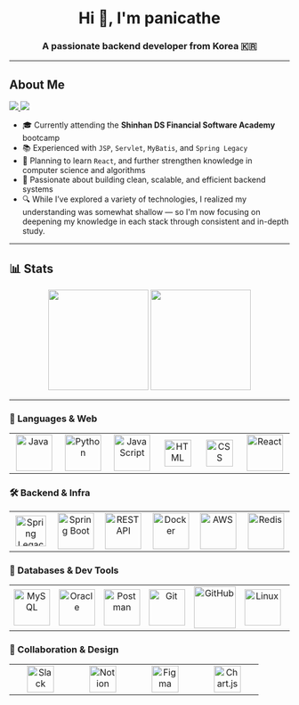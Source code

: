 <h1 align="center">Hi 👋, I'm panicathe</h1>
<h3 align="center">A passionate backend developer from Korea 🇰🇷</h3>

---

## About Me

<p align="left">
  <a href="mailto:ekdekdgkrp20@gmail.com">
    <img src="https://img.shields.io/badge/Gmail-D14836?style=flat-square&logo=gmail&logoColor=white"/>
  </a>
  <a href="https://panicathe.github.io/">
    <img src="https://img.shields.io/badge/Tech%20Blog-000000?style=flat-square&logo=github&logoColor=white"/>
  </a>
</p>

- 🎓 Currently attending the **Shinhan DS Financial Software Academy** bootcamp  
- 📚 Experienced with `JSP`, `Servlet`, `MyBatis`, and `Spring Legacy`  
- 🚀 Planning to learn `React`, and further strengthen knowledge in computer science and algorithms  
- 🌱 Passionate about building clean, scalable, and efficient backend systems
- 🔍 While I’ve explored a variety of technologies, I realized my understanding was somewhat shallow — so I'm now focusing on deepening my knowledge in each stack through consistent and in-depth study.

---

## 📊 Stats

<p align="center">
  <img height="180em" src="https://github-readme-stats.vercel.app/api?username=panicathe&show_icons=true&count_private=true&hide_border=true&bg_color=0D1117&title_color=FFD700&text_color=1E90FF&icon_color=FFD700" />
  
  <img height="180em" src="https://mazassumnida.wtf/api/v2/generate_badge?boj=ekdekdgkrp20" />
</p>

---

<!-- 🚀 Languages & Web -->
<h3>🚀 Languages & Web</h3>
<table>
  <tr>
    <td align="center" width="96">
      <img src="https://techstack-generator.vercel.app/java-icon.svg" width="65" height="65" alt="Java" />
    </td>
    <td align="center" width="96">
      <img src="https://techstack-generator.vercel.app/python-icon.svg" width="65" height="65" alt="Python" />
    </td>
    <td align="center" width="96">
      <img src="https://techstack-generator.vercel.app/js-icon.svg" width="65" height="65" alt="JavaScript" />
    </td>
    <td align="center" width="96">
      <img src="https://skillicons.dev/icons?i=html" width="48" height="48" alt="HTML" />
    </td>
    <td align="center" width="96">
      <img src="https://skillicons.dev/icons?i=css" width="48" height="48" alt="CSS" />
    </td>
    <td align="center" width="96">
      <img src="https://techstack-generator.vercel.app/react-icon.svg" width="65" height="65" alt="React" />
    </td>
  </tr>
</table>

<!-- 🛠 Backend & Infra -->
<h3>🛠 Backend & Infra</h3>
<table>
  <tr>
    <td align="center" width="96">
      <img src="https://cdn.jsdelivr.net/gh/devicons/devicon/icons/spring/spring-original.svg" width="55" height="55" alt="Spring Legacy" />
    </td>
    <td align="center" width="96">
      <img src="https://github.com/user-attachments/assets/64e9355d-d1f6-4fe3-9657-9e297d79e9ee" width="65" height="65" alt="Spring Boot" />
    </td>
    <td align="center" width="96">
      <img src="https://techstack-generator.vercel.app/restapi-icon.svg" width="65" height="65" alt="REST API" />
    </td>
    <td align="center" width="96">
      <img src="https://techstack-generator.vercel.app/docker-icon.svg"  width="65" height="65" alt="Docker" />
    </td>
    <td align="center" width="96">
      <img src="https://techstack-generator.vercel.app/aws-icon.svg" width="65" height="65" alt="AWS" />
    </td>
    <td align="center" width="96">
      <img src="https://skillicons.dev/icons?i=redis" width="65" height="65" alt="Redis" />
    </td>
  </tr>
</table>


<!-- 💾 Databases & Dev Tools -->
<h3>💾 Databases & Dev Tools</h3>
<table>
  <tr>
    <td align="center" width="96">
      <img src="https://techstack-generator.vercel.app/mysql-icon.svg" width="65" height="65" alt="MySQL" />
    </td>
    <td align="center" width="96">
      <img src="https://cdn.jsdelivr.net/gh/devicons/devicon/icons/oracle/oracle-original.svg" width="65" height="65" alt="Oracle" />
    </td>
    <td align="center" width="96">
      <img src="https://skillicons.dev/icons?i=postman" width="65" height="65" alt="Postman" />
    </td>
    <td align="center" width="96">
      <img src="https://skillicons.dev/icons?i=git" width="65" height="65" alt="Git" />
    </td>
    <td align="center" width="96">
      <img src="https://techstack-generator.vercel.app/github-icon.svg" width="75" height="75" alt="GitHub" />
    </td>
    <td align="center" width="96">
      <img src="https://skillicons.dev/icons?i=linux" width="65" height="65" alt="Linux" />
    </td>
    <td align="center" width="96">
      <img src="https://techstack-generator.vercel.app/prettier-icon.svg" width="65" height="65" alt="Prettier" />
    </td>
  </tr>
</table>

<!-- 🤝 Collaboration & Design -->
<h3>🤝 Collaboration & Design</h3>
<table>
  <tr>
    <td align="center" width="96">
      <img src="https://cdn.jsdelivr.net/gh/simple-icons/simple-icons/icons/slack.svg" width="48" height="48" alt="Slack" />
    </td>
    <td align="center" width="96">
      <img src="https://cdn.jsdelivr.net/gh/simple-icons/simple-icons/icons/notion.svg" width="48" height="48" alt="Notion" />
    </td>
    <td align="center" width="96">
      <img src="https://skillicons.dev/icons?i=figma" width="48" height="48" alt="Figma" />
    </td>
    <td align="center" width="96">
      <img src="https://www.chartjs.org/media/logo-title.svg" width="48" height="48" alt="Chart.js" />
    </td>
  </tr>
</table>
